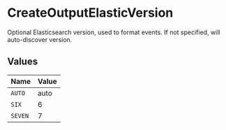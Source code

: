 # CreateOutputElasticVersion

Optional Elasticsearch version, used to format events. If not specified, will auto-discover version.


## Values

| Name    | Value   |
| ------- | ------- |
| `AUTO`  | auto    |
| `SIX`   | 6       |
| `SEVEN` | 7       |